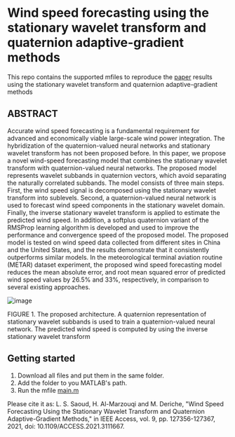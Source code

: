 # Wind speed forecasting using the stationary wavelet transform and quaternion adaptive-gradient methods
This repo contains the supported mfiles to reproduce the [paper](https://ieeexplore.ieee.org/stamp/stamp.jsp?arnumber=9535164) results using the stationary wavelet transform and quaternion adaptive-gradient methods 

## ABSTRACT
Accurate wind speed forecasting is a fundamental requirement for advanced and economically  viable large-scale wind power integration. The hybridization of the quaternion-valued neural networks and stationary wavelet transform has not been proposed before. In this paper, we propose a novel wind-speed forecasting model that combines the stationary wavelet transform with quaternion-valued neural networks.  The proposed model represents wavelet subbands in quaternion vectors, which avoid separating the naturally correlated subbands. The model consists of three main steps. First, the wind speed signal is decomposed using the stationary wavelet transform into sublevels. Second, a quaternion-valued neural network is used to  forecast wind speed components in the stationary wavelet domain. Finally, the inverse stationary wavelet transform is applied to estimate the predicted wind speed. In addition, a softplus quaternion variant of the RMSProp learning algorithm is developed and used to improve the performance and convergence speed of the proposed model. The proposed model is tested on wind speed data collected from different sites in China and the United States, and the results demonstrate that it consistently outperforms similar models. In the meteorological terminal aviation routine (METAR) dataset experiment, the proposed wind speed forecasting model reduces the mean absolute error, and root mean squared error of predicted wind speed values by 26.5% and 33%, respectively, in comparison to several existing approaches.

 ![image](https://user-images.githubusercontent.com/78357759/146317399-47fe976c-d832-4c72-bc85-14935aa5d007.png)

FIGURE 1. The proposed architecture. A quaternion representation of stationary wavelet subbands is used to train a quaternion-valued neural network. The predicted wind speed is computed by using the inverse stationary wavelet transform

## Getting started
1. Download all files and put them in the same folder. 
2. Add the folder to you MATLAB's path. 
3. Run the mfile [main.m](https://github.com/LyesSaadSaoud/Wind_forecast/blob/main/main.m) 

Please cite it as: L. S. Saoud, H. Al-Marzouqi and M. Deriche, "Wind Speed Forecasting Using the Stationary Wavelet Transform and Quaternion Adaptive-Gradient Methods," in IEEE Access, vol. 9, pp. 127356-127367, 2021, doi: 10.1109/ACCESS.2021.3111667.
